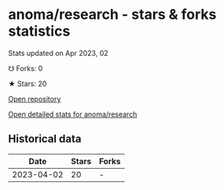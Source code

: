 # anoma/research - stars & forks statistics

Stats updated on Apr 2023, 02

☋ Forks: 0

★ Stars: 20

[Open repository](https://github.com/anoma/research)

[Open detailed stats for anoma/research](https://reviewgithub.com/rep/anoma/research)

## Historical data
| Date | Stars | Forks |
|------|-------|-------|
| 2023-04-02 | 20 | - | 


